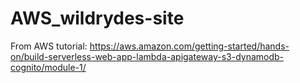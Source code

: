 # AWS_wildrydes-site
From AWS tutorial: https://aws.amazon.com/getting-started/hands-on/build-serverless-web-app-lambda-apigateway-s3-dynamodb-cognito/module-1/
